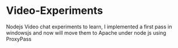 # Video-Experiments
Nodejs Video chat experiments to learn, I implemented a first pass in windowsjs and now will move them to Apache under node js using ProxyPass
